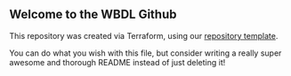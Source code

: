 ## Welcome to the WBDL Github

This repository was created via Terraform, using our [repository template](https://github.com/wbdl/terraform-repository-template).

You can do what you wish with this file, but consider writing a really super awesome and thorough README instead of just deleting it!
